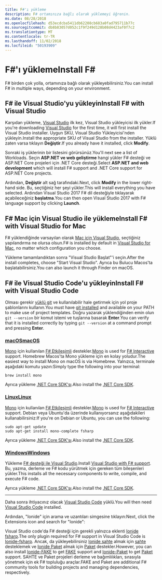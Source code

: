 ```yaml
---
title: F#'ı yükleme
description: F# ortamınıza bağlı olarak yüklemeyi öğrenin.
ms.date: 08/28/2018
ms.openlocfilehash: d53ecdcba5411db62208cb683a0fad795711b77c
ms.sourcegitcommit: db8b83057d052c1f9f249d128b08d4423af0f7c2
ms.translationtype: MT
ms.contentlocale: tr-TR
ms.lasthandoff: 11/02/2018
ms.locfileid: "50193909"
---
```

# <a name="install-f"></a><span data-ttu-id="f26a6-103">F#'ı yükleme</span><span class="sxs-lookup"><span data-stu-id="f26a6-103">Install F#</span></span> #

<span data-ttu-id="f26a6-104">F# birden çok yolla, ortamınıza bağlı olarak yükleyebilirsiniz.</span><span class="sxs-lookup"><span data-stu-id="f26a6-104">You can install F# in multiple ways, depending on your environment.</span></span>

## <a name="install-f-with-visual-studio"></a><span data-ttu-id="f26a6-105">F# ile Visual Studio'yu yükleyin</span><span class="sxs-lookup"><span data-stu-id="f26a6-105">Install F# with Visual Studio</span></span>

<span data-ttu-id="f26a6-106">Karşıdan yükleme, [Visual Studio](https://visualstudio.microsoft.com/) ilk kez, Visual Studio yükleyicisi ilk yükler.</span><span class="sxs-lookup"><span data-stu-id="f26a6-106">If you're downloading [Visual Studio](https://visualstudio.microsoft.com/) for the first time, it will first install the Visual Studio installer.</span></span> <span data-ttu-id="f26a6-107">Uygun SKU, Visual Studio Yükleyicisi'nden yükleyin.</span><span class="sxs-lookup"><span data-stu-id="f26a6-107">Install the appropriate SKU of Visual Studio from the installer.</span></span> <span data-ttu-id="f26a6-108">Yüklü zaten varsa tıklayın **Değiştir**.</span><span class="sxs-lookup"><span data-stu-id="f26a6-108">If you already have it installed, click **Modify**.</span></span>

<span data-ttu-id="f26a6-109">Sonraki iş yüklerinin bir listesini görürsünüz.</span><span class="sxs-lookup"><span data-stu-id="f26a6-109">You'll next see a list of Workloads.</span></span> <span data-ttu-id="f26a6-110">Seçin **ASP.NET ve web geliştirme** hangi yükler F# desteği ve ASP.NET Core projeleri için .NET Core desteği.</span><span class="sxs-lookup"><span data-stu-id="f26a6-110">Select **ASP.NET and web development** which will install F# support and .NET Core support for ASP.NET Core projects.</span></span>

<span data-ttu-id="f26a6-111">Ardından, **Değiştir** alt sağ tarafındaki.</span><span class="sxs-lookup"><span data-stu-id="f26a6-111">Next, click **Modify** in the lower right-hand side.</span></span>  <span data-ttu-id="f26a6-112">Bu, seçtiğiniz her şeyi yükler.</span><span class="sxs-lookup"><span data-stu-id="f26a6-112">This will install everything you have selected.</span></span> <span data-ttu-id="f26a6-113">Ardından Visual Studio 2017 F# dil desteğiyle tıklayarak açabileceğiniz **başlatma**.</span><span class="sxs-lookup"><span data-stu-id="f26a6-113">You can then open Visual Studio 2017 with F# language support by clicking **Launch**.</span></span>

## <a name="install-f-with-visual-studio-for-mac"></a><span data-ttu-id="f26a6-114">F# Mac için Visual Studio ile yükleme</span><span class="sxs-lookup"><span data-stu-id="f26a6-114">Install F# with Visual Studio for Mac</span></span>

<span data-ttu-id="f26a6-115">F# yüklendiğinde varsayılan olarak [Mac için Visual Studio](https://visualstudio.microsoft.com/vs/mac/), seçtiğiniz yapılandırma ne olursa olsun.</span><span class="sxs-lookup"><span data-stu-id="f26a6-115">F# is installed by default in [Visual Studio for Mac](https://visualstudio.microsoft.com/vs/mac/), no matter which configuration you choose.</span></span>

<span data-ttu-id="f26a6-116">Yükleme tamamlandıktan sonra "Visual Studio Başlat"'i seçin.</span><span class="sxs-lookup"><span data-stu-id="f26a6-116">After the install completes, choose "Start Visual Studio".</span></span> <span data-ttu-id="f26a6-117">Ayrıca bu Bulucu Macos'ta başlatabilirsiniz.</span><span class="sxs-lookup"><span data-stu-id="f26a6-117">You can also launch it through Finder on macOS.</span></span>

## <a name="install-f-with-visual-studio-code"></a><span data-ttu-id="f26a6-118">F# ile Visual Studio Code'u yükleyin</span><span class="sxs-lookup"><span data-stu-id="f26a6-118">Install F# with Visual Studio Code</span></span>

<span data-ttu-id="f26a6-119">Olması gerekir [yüklü git](https://git-scm.com/download) ve kullanılabilir hale getirmek için yol proje şablonlarını kullanın.</span><span class="sxs-lookup"><span data-stu-id="f26a6-119">You must have [git installed](https://git-scm.com/download) and available on your PATH to make use of project templates.</span></span> <span data-ttu-id="f26a6-120">Doğru yazarak yüklendiğinden emin olun `git --version` bir komut istemi ve tuşlarına basarak **Enter**.</span><span class="sxs-lookup"><span data-stu-id="f26a6-120">You can verify that it is installed correctly by typing `git --version` at a command prompt and pressing **Enter**.</span></span>

### <a name="macostabmacos"></a>[<span data-ttu-id="f26a6-121">macOS</span><span class="sxs-lookup"><span data-stu-id="f26a6-121">macOS</span></span>](#tab/macos)

<span data-ttu-id="f26a6-122">[Mono](https://www.mono-project.com) için kullanılan [F# Etkileşimli](../tutorials/fsharp-interactive/index.md) destekler.</span><span class="sxs-lookup"><span data-stu-id="f26a6-122">[Mono](https://www.mono-project.com) is used for [F# Interactive](../tutorials/fsharp-interactive/index.md) support.</span></span> <span data-ttu-id="f26a6-123">Homebrew Macos'ta Mono yükleme için en kolay yoludur.</span><span class="sxs-lookup"><span data-stu-id="f26a6-123">The easiest way to install Mono on macOS is via Homebrew.</span></span> <span data-ttu-id="f26a6-124">Yalnızca, terminale aşağıdaki komutu yazın:</span><span class="sxs-lookup"><span data-stu-id="f26a6-124">Simply type the following into your terminal:</span></span>

```console
brew install mono
```

<span data-ttu-id="f26a6-125">Ayrıca yükleme [.NET Core SDK'sı](https://www.microsoft.com/net/download).</span><span class="sxs-lookup"><span data-stu-id="f26a6-125">Also install the [.NET Core SDK](https://www.microsoft.com/net/download).</span></span>

### <a name="linuxtablinux"></a>[<span data-ttu-id="f26a6-126">Linux</span><span class="sxs-lookup"><span data-stu-id="f26a6-126">Linux</span></span>](#tab/linux)

<span data-ttu-id="f26a6-127">[Mono](https://www.mono-project.com) için kullanılan [F# Etkileşimli](../tutorials/fsharp-interactive/index.md) destekler.</span><span class="sxs-lookup"><span data-stu-id="f26a6-127">[Mono](https://www.mono-project.com) is used for [F# Interactive](../tutorials/fsharp-interactive/index.md) support.</span></span> <span data-ttu-id="f26a6-128">Debian veya Ubuntu'da üzerinde kullanıyorsanız aşağıdakileri kullanabilirsiniz:</span><span class="sxs-lookup"><span data-stu-id="f26a6-128">If you're on Debian or Ubuntu, you can use the following:</span></span>

```console
sudo apt-get update
sudo apt-get install mono-complete fsharp
```

<span data-ttu-id="f26a6-129">Ayrıca yükleme [.NET Core SDK'sı](https://www.microsoft.com/net/download).</span><span class="sxs-lookup"><span data-stu-id="f26a6-129">Also install the [.NET Core SDK](https://www.microsoft.com/net/download).</span></span>

### <a name="windowstabwindows"></a>[<span data-ttu-id="f26a6-130">Windows</span><span class="sxs-lookup"><span data-stu-id="f26a6-130">Windows</span></span>](#tab/windows)

<span data-ttu-id="f26a6-131">Yükleme [F# desteği ile Visual Studio](#install-f-with-visual-studio).</span><span class="sxs-lookup"><span data-stu-id="f26a6-131">Install [Visual Studio with F# support](#install-f-with-visual-studio).</span></span> <span data-ttu-id="f26a6-132">Bu, yazma, derleme ve F# kodu yürütmek için gereken tüm bileşenleri yükler.</span><span class="sxs-lookup"><span data-stu-id="f26a6-132">This installs all the necessary components to write, compile, and execute F# code.</span></span>

<span data-ttu-id="f26a6-133">Ayrıca yükleme [.NET Core SDK'sı](https://www.microsoft.com/net/download/).</span><span class="sxs-lookup"><span data-stu-id="f26a6-133">Also install the [.NET Core SDK](https://www.microsoft.com/net/download/).</span></span>

---

<span data-ttu-id="f26a6-134">Daha sonra ihtiyacınız olacak [Visual Studio Code](https://code.visualstudio.com) yüklü.</span><span class="sxs-lookup"><span data-stu-id="f26a6-134">You will then need [Visual Studio Code](https://code.visualstudio.com) installed.</span></span>

<span data-ttu-id="f26a6-135">Ardından, "Ionide" için arama ve uzantıları simgesine tıklayın:</span><span class="sxs-lookup"><span data-stu-id="f26a6-135">Next, click the Extensions icon and search for "Ionide":</span></span>

<span data-ttu-id="f26a6-136">Visual Studio code'da F# desteği için gerekli yalnızca eklenti [Ionide fsharp](https://marketplace.visualstudio.com/items?itemName=Ionide.Ionide-fsharp).</span><span class="sxs-lookup"><span data-stu-id="f26a6-136">The only plugin required for F# support in Visual Studio Code is [Ionide-fsharp](https://marketplace.visualstudio.com/items?itemName=Ionide.Ionide-fsharp).</span></span> <span data-ttu-id="f26a6-137">Ancak, da yükleyebilirsiniz [Ionide sahte](https://marketplace.visualstudio.com/items?itemName=Ionide.Ionide-FAKE) almak için [sahte](https://fsharp.github.io/FAKE/) desteklemek ve [Ionide Paket](https://marketplace.visualstudio.com/items?itemName=Ionide.Ionide-Paket) almak için [Paket](https://fsprojects.github.io/Paket/) destekler.</span><span class="sxs-lookup"><span data-stu-id="f26a6-137">However, you can also install [Ionide-FAKE](https://marketplace.visualstudio.com/items?itemName=Ionide.Ionide-FAKE) to get [FAKE](https://fsharp.github.io/FAKE/) support and [Ionide-Paket](https://marketplace.visualstudio.com/items?itemName=Ionide.Ionide-Paket) to get [Paket](https://fsprojects.github.io/Paket/) support.</span></span> <span data-ttu-id="f26a6-138">SAHTE ve Paket projeleri derleme ve bağımlılıkları, sırasıyla yönetmek için ek F# topluluğu araçlar.</span><span class="sxs-lookup"><span data-stu-id="f26a6-138">FAKE and Paket are additional F# community tools for building projects and managing dependencies, respectively.</span></span>
